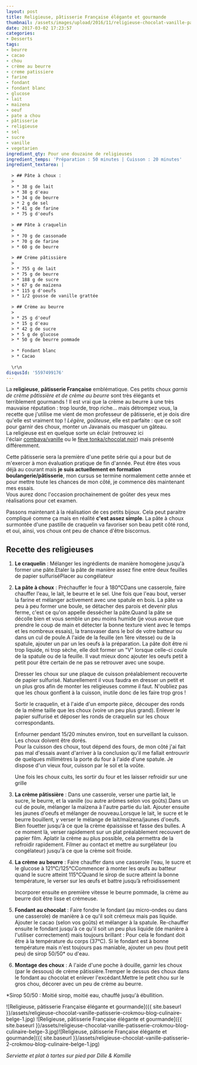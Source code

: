 ```yaml
---
layout: post
title: Religieuse, pâtisserie Française élégante et gourmande
thumbnail: /assets/images/upload/2016/11/religieuse-chocolat-vanille-patisserie-2-crokmou-blog-culinaire-belge.jpg
date: 2017-03-02 17:23:57
categories: 
- Desserts
tags: 
- beurre
- cacao
- chou
- crème au beurre
- creme patissiere
- farine
- fondant
- fondant blanc
- glucose
- lait
- maizena
- oeuf
- pate a chou
- pâtisserie
- religieuse
- sel
- sucre
- vanille
- vegetarien
ingredient_qty: Pour une douzaine de religieuses
ingredient_temps: 'Préparation : 50 minutes | Cuisson : 20 minutes'
ingredient_textarea: |
  
  > ## Pâte à choux :
  > 
  > * 38 g de lait
  > * 38 g d'eau
  > * 34 g de beurre
  > * 2 g de sel
  > * 41 g de farine
  > * 75 g d'oeufs
  
  > ## Pâte à craquelin
  > 
  > * 70 g de cassonade
  > * 70 g de farine
  > * 60 g de beurre
  
  > ## Crème pâtissière
  > 
  > * 755 g de lait
  > * 75 g de beurre
  > * 188 g de sucre
  > * 67 g de maïzena
  > * 115 g d'oeufs
  > * 1/2 gousse de vanille grattée
  
  > ## Crème au beurre
  > 
  > * 25 g d'oeuf
  > * 15 g d'eau
  > * 42 g de sucre
  > * 5 g de glucose
  > * 50 g de beurre pommade
  
  > * Fondant blanc
  > * Cacao
  
  \r\n 
disqusId: '5597499176'
---
```


La **religieuse**, **pâtisserie Française** emblématique. Ces petits choux _garnis de crème pâtissière et de crème au beurre_ sont très élégants et terriblement gourmands ! Il est vrai que la crème au beurre à une très mauvaise réputation : trop lourde, trop riche... mais détrompez vous, la recette que j'utilise me vient de mon professeur de pâtisserie, et je dois dire qu'elle est vraiment top ! _Légère, goûteuse_, elle est parfaite : que ce soit pour garnir des choux, monter un Javanais ou masquer un gâteau.  
La religieuse est en quelque sorte un éclair (retrouvez ici l'éclair [combava/vanille](http://www.crokmou.com/2015/04/eclairs-combava-et-vanille) ou le [fève tonka/chocolat noir](http://www.crokmou.com/2014/02/eclairs-feve-tonka-chocolat-noir)) mais présenté différemment.

Cette pâtisserie sera la première d'une petite série qui a pour but de m'exercer à mon évaluation pratique de fin d'année. Peut être êtes vous déjà au courant mais **je suis actuellement en formation boulangerie/pâtisserie**, mon cursus se termine normalement cette année et pour mettre toute les chances de mon côté, je commence dès maintenant mes essais.  
Vous aurez donc l'occasion prochainement de goûter des yeux mes réalisations pour cet examen.

Passons maintenant à la réalisation de ces petits bijoux. Cela peut paraitre compliqué comme ça mais en réalité **c'est assez simple**. La pâte à choux surmontée d'une pastille de craquelin va favoriser son beau petit côté rond, et oui, ainsi, vos choux ont peu de chance d'être biscornus.

## Recette des religieuses

1.  **Le craquelin** : Mélanger les ingrédients de manière homogène jusqu'à former une pâte.Etaler la pâte de manière assez fine entre deux feuilles de papier sulfuriséPlacer au congélateur
2.  **La pâte à choux** : Préchauffer le four à 180°CDans une casserole, faire chauffer l'eau, le lait, le beurre et le sel. Une fois que l'eau bout, verser la farine et mélanger activement avec une spatule en bois. La pâte va peu à peu former une boule, se détacher des parois et devenir plus ferme, c'est ce qu'on appelle dessécher la pâte.Quand la pâte se décolle bien et vous semble un peu moins humide (je vous avoue que prendre le coup de main et détecter la bonne texture vient avec le temps et les nombreux essais), la transvaser dans le bol de votre batteur ou dans un cul de poule.A l'aide de la feuille (en 1ère vitesse) ou de la spatule, ajouter un par un les oeufs à la préparation. La pâte doit être ni trop liquide, ni trop sèche, elle doit former un "V" lorsque celle-ci coule de la spatule ou de la feuille. Il vaut mieux donc ajouter les oeufs petit à petit pour être certain de ne pas se retrouver avec une soupe.

    Dresser les choux sur une plaque de cuisson préalablement recouverte de papier sulfurisé. Naturellement il vous faudra en dresser un petit et un plus gros afin de monter les religieuses comme il faut. N'oubliez pas que les choux gonflent à la cuisson, inutile donc de les faire trop gros !

    Sortir le craquelin, et à l'aide d'un emporte pièce, découper des ronds de la même taille que les choux (voire un peu plus grand). Enlever le papier sulfurisé et déposer les ronds de craquelin sur les choux correspondants.

    Enfourner pendant 15/20 minutes environ, tout en surveillant la cuisson. Les choux doivent être dorés.  
    Pour la cuisson des choux, tout dépend des fours, de mon côté j'ai fait pas mal d'essais avant d'arriver à la conclusion qu'il me fallait entrouvrir de quelques millimètres la porte du four à l'aide d'une spatule. Je dispose d'un vieux four, cuisson par le sol et la voûte.

    Une fois les choux cuits, les sortir du four et les laisser refroidir sur une grille

3.  **La crème pâtissière** : Dans une casserole, verser une partie lait, le sucre, le beurre, et la vanille (ou autre arômes selon vos goûts).Dans un cul de poule, mélanger la maïzena à l'autre partie du lait. Ajouter ensuite les jaunes d'oeufs et mélanger de nouveau.Lorsque le lait, le sucre et le beurre bouillent, y verser le mélange de lait/maïzena/jaunes d'oeufs. Bien fouetter jusqu'à ce que la crème épaississe et fasse des bulles. A ce moment là, verser rapidement sur un plat préalablement recouvert de papier film. Aplatir la crème au plus possible, cela permettra de la refroidir rapidement. Filmer au contact et mettre au surgélateur (ou congélateur) jusqu'à ce que la crème soit froide.
4.  **La crème au beurre** : Faire chauffer dans une casserole l'eau, le sucre et le glucose à 121°C/125°CCommencer à monter les œufs au batteur quand le sucre atteint 115°CQuand le sirop de sucre atteint la bonne température, le verser sur les œufs et battre jusqu’à refroidissement

    Incorporer ensuite en première vitesse le beurre pommade, la crème au beurre doit être lisse et crémeuse.

5.  **Fondant au chocolat** : Faire fondre le fondant (au micro-ondes ou dans une casserole) de manière à ce qu'il soit crémeux mais pas liquide. Ajouter le cacao (selon vos goûts) et mélanger à la spatule. Re-chauffer ensuite le fondant jusqu'à ce qu'il soit un peu plus liquide (de manière à l'utiliser correctement) mais toujours brillant : Pour cela le fondant doit être à la température du corps (37°C). Si le fondant est à bonne température mais n'est toujours pas maniable, ajouter un peu (tout petit peu) de sirop 50/50* ou d'eau.
6.  **Montage des choux** : A l'aide d'une poche à douille, garnir les choux (par le dessous) de crème pâtissière.Tremper le dessus des choux dans le fondant au chocolat et enlever l'excédant.Mettre le petit chou sur le gros chou, décorer avec un peu de crème au beurre.

*Sirop 50/50 : Moitié sirop, moitié eau, chauffé jusqu'à ébullition.

![Religieuse, pâtisserie Française élégante et gourmande]({{ site.baseurl }}/assets/religieuse-chocolat-vanille-patisserie-crokmou-blog-culinaire-belge-1.jpg) ![Religieuse, pâtisserie Française élégante et gourmande]({{ site.baseurl }}/assets/religieuse-chocolat-vanille-patisserie-crokmou-blog-culinaire-belge-3.jpg)![Religieuse, pâtisserie Française élégante et gourmande]({{ site.baseurl }}/assets/religieuse-chocolat-vanille-patisserie-2-crokmou-blog-culinaire-belge-1.jpg)

_Serviette et plat à tartes sur pied par Dille & Kamille_